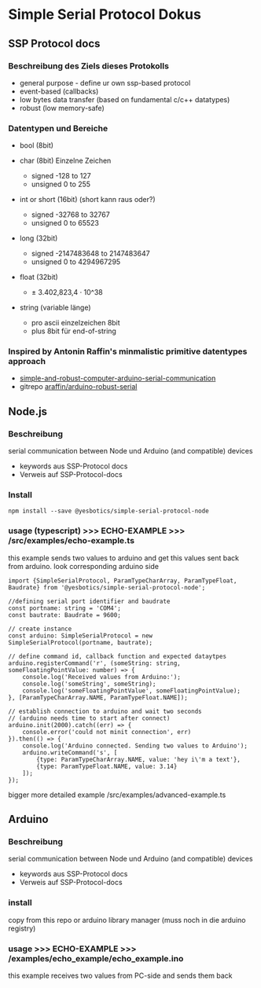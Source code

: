 # Simple Serial Protocol Dokus

## SSP Protocol docs

### Beschreibung des Ziels dieses Protokolls
* general purpose - define ur own ssp-based protocol
* event-based (callbacks)
* low bytes data transfer (based on fundamental c/c++ datatypes)
* robust (low memory-safe)

### Datentypen und Bereiche

* bool (8bit)

* char (8bit) Einzelne Zeichen
    * signed -128 to 127
    * unsigned 0 to 255

* int or short (16bit) (short kann raus oder?)
    * signed -32768 to 32767
    * unsigned 0 to 65523 

* long (32bit)
    * signed -2147483648 to 2147483647
    * unsigned 0 to 4294967295
    
* float (32bit)
    * ± 3.402,823,4 · 10^38

* string (variable länge)
    * pro ascii einzelzeichen 8bit
    * plus 8bit für end-of-string

### Inspired by Antonin Raffin's minmalistic primitive datentypes approach
* [simple-and-robust-computer-arduino-serial-communication](https://medium.com/@araffin/simple-and-robust-computer-arduino-serial-communication-f91b95596788)
* gitrepo [araffin/arduino-robust-serial](https://github.com/araffin/arduino-robust-serial)


## Node.js

### Beschreibung
serial communication between Node und Arduino (and compatible) devices
* keywords aus SSP-Protocol docs
* Verweis auf SSP-Protocol-docs

### Install
`npm install --save @yesbotics/simple-serial-protocol-node`
 
### usage (typescript) >>> ECHO-EXAMPLE >>> <lib root>/src/examples/echo-example.ts
this example sends two values to arduino and get this values sent back from arduino. look corresponding arduino side
```
import {SimpleSerialProtocol, ParamTypeCharArray, ParamTypeFloat, Baudrate} from '@yesbotics/simple-serial-protocol-node';

//defining serial port identifier and baudrate
const portname: string = 'COM4';
const bautrate: Baudrate = 9600;

// create instance
const arduino: SimpleSerialProtocol = new SimpleSerialProtocol(portname, bautrate);

// define command id, callback function and expected dataytpes
arduino.registerCommand('r', (someString: string, someFloatingPointValue: number) => {
    console.log('Received values from Arduino:');
    console.log('someString', someString);
    console.log('someFloatingPointValue', someFloatingPointValue);
}, [ParamTypeCharArray.NAME, ParamTypeFloat.NAME]);

// establish connection to arduino and wait two seconds
// (arduino needs time to start after connect)
arduino.init(2000).catch((err) => {
    console.error('could not minit connection', err)
}).then(() => {
    console.log('Arduino connected. Sending two values to Arduino');
    arduino.writeCommand('s', [
        {type: ParamTypeCharArray.NAME, value: 'hey i\'m a text'},
        {type: ParamTypeFloat.NAME, value: 3.14}
    ]);
});

```
bigger more detailed example <lib root>/src/examples/advanced-example.ts

## Arduino

### Beschreibung
serial communication between Node und Arduino (and compatible) devices
* keywords aus SSP-Protocol docs
* Verweis auf SSP-Protocol-docs

### install
copy from this repo or arduino library manager (muss noch in die arduino registry)

### usage  >>> ECHO-EXAMPLE >>> <lib root>/examples/echo_example/echo_example.ino
this example receives two values from PC-side and sends them back



